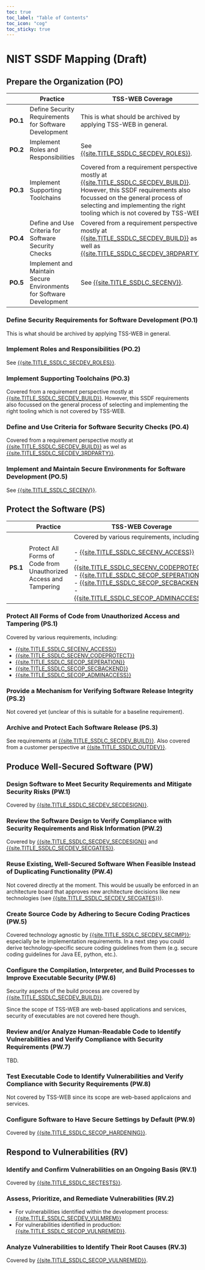 ```yaml
---
toc: true
toc_label: "Table of Contents"
toc_icon: "cog"
toc_sticky: true
---
```


# NIST SSDF Mapping (Draft)

## Prepare the Organization (PO)

|| Practice  | TSS-WEB Coverage |
| ---- | ------------- | ------------- |
| **PO.1** | Define Security Requirements for Software Development | This is what should be archived by applying TSS-WEB in general. |
| **PO.2**| Implement Roles and Responsibilities | See [{{site.TITLE_SSDLC_SECDEV_ROLES}}]({{site.URL_SSDLC_SECDEV_ROLES}}). |
| **PO.3**| Implement Supporting Toolchains| Covered from a requirement perspective mostly at [{{site.TITLE_SSDLC_SECDEV_BUILD}}]({{site.URL_SSDLC_SECDEV_BUILD}}). However, this SSDF requirements also focussed on the general process of selecting and implementing the right tooling which is not covered by TSS-WEB. |
| **PO.4**| Define and Use Criteria for Software Security Checks  | Covered from a requirement perspective mostly at [{{site.TITLE_SSDLC_SECDEV_BUILD}}]({{site.URL_SSDLC_SECDEV_BUILD}}) as well as [{{site.TITLE_SSDLC_SECDEV_3RDPARTY}}]({{site.URL_SSDLC_SECDEV_3RDPARTY}}). |
| **PO.5**| Implement and Maintain Secure Environments for Software Development | See [{{site.TITLE_SSDLC_SECENV}}]({{site.URL_SSDLC_SECENV}}). |

### Define Security Requirements for Software Development (PO.1)

This is what should be archived by applying TSS-WEB in general.

### Implement Roles and Responsibilities (PO.2)

See [{{site.TITLE_SSDLC_SECDEV_ROLES}}]({{site.URL_SSDLC_SECDEV_ROLES}}).

### Implement Supporting Toolchains (PO.3)

Covered from a requirement perspective mostly at [{{site.TITLE_SSDLC_SECDEV_BUILD}}]({{site.URL_SSDLC_SECDEV_BUILD}}). However, this SSDF requirements also focussed on the general process of selecting and implementing the right tooling which is not covered by TSS-WEB.

### Define and Use Criteria for Software Security Checks (PO.4)

Covered from a requirement perspective mostly at [{{site.TITLE_SSDLC_SECDEV_BUILD}}]({{site.URL_SSDLC_SECDEV_BUILD}}) as wel as [{{site.TITLE_SSDLC_SECDEV_3RDPARTY}}]({{site.URL_SSDLC_SECDEV_3RDPARTY}}).

### Implement and Maintain Secure Environments for Software Development (PO.5)

See [{{site.TITLE_SSDLC_SECENV}}]({{site.URL_SSDLC_SECENV}}).

## Protect the Software (PS)

|| Practice  | TSS-WEB Coverage |
| ---- | ------------- | ------------- |
| **PS.1** |Protect All Forms of Code from Unauthorized Access and Tampering | Covered by various requirements, including:<br/><br/>- [{{site.TITLE_SSDLC_SECENV_ACCESS}}]({{site.URL_SSDLC_SECENV_ACCESS}})<br/>- [{{site.TITLE_SSDLC_SECENV_CODEPROTECT}}]({{site.URL_SSDLC_SECENV_CODEPROTECT}})<br/>- [{{site.TITLE_SSDLC_SECOP_SEPERATION}}]({{site.URL_SSDLC_SECOPP_SEPERATION}})<br/>- [{{site.TITLE_SSDLC_SECOP_SECBACKEND}}]({{site.URL_SSDLC_SECOPP_SECBACKEND}})<br/>- [{{site.TITLE_SSDLC_SECOP_ADMINACCESS}}]({{site.URL_SSDLC_SECOPP_ADMINACCESS}}) |


### Protect All Forms of Code from Unauthorized Access and Tampering (PS.1)

Covered by various requirements, including:

* [{{site.TITLE_SSDLC_SECENV_ACCESS}}]({{site.URL_SSDLC_SECENV_ACCESS}})
* [{{site.TITLE_SSDLC_SECENV_CODEPROTECT}}]({{site.URL_SSDLC_SECENV_CODEPROTECT}})
* [{{site.TITLE_SSDLC_SECOP_SEPERATION}}]({{site.URL_SSDLC_SECOPP_SEPERATION}})
* [{{site.TITLE_SSDLC_SECOP_SECBACKEND}}]({{site.URL_SSDLC_SECOPP_SECBACKEND}})
* [{{site.TITLE_SSDLC_SECOP_ADMINACCESS}}]({{site.URL_SSDLC_SECOPP_ADMINACCESS}})

### Provide a Mechanism for Verifying Software Release Integrity (PS.2)

Not covered yet (unclear of this is suitable for a baseline requirement).

### Archive and Protect Each Software Release (PS.3)

See requirements at [{{site.TITLE_SSDLC_SECDEV_BUILD}}]({{site.URL_SSDLC_SECDEV_BUILD}}). Also covered from a customer perspective at [{{site.TITLE_SSDLC_OUTDEV}}]({{site.URL_SSDLC_OUTDEV}}).

## Produce Well-Secured Software (PW)

### Design Software to Meet Security Requirements and Mitigate Security Risks (PW.1)

Covered by [{{site.TITLE_SSDLC_SECDEV_SECDESIGN}}]({{site.URL_SSDLC_SECDEV_SECDESIGN}}).

### Review the Software Design to Verify Compliance with Security Requirements and Risk Information (PW.2)

Covered by [{{site.TITLE_SSDLC_SECDEV_SECDESIGN}}]({{site.URL_SSDLC_SECDEV_SECDESIGN}}) and [{{site.TITLE_SSDLC_SECDEV_SECGATES}}]({{site.URL_SSDLC_SECDEV_SECGATES}}).

### Reuse Existing, Well-Secured Software When Feasible Instead of Duplicating Functionality (PW.4)

Not covered directly at the moment. This would be usually be enforced in an architecture board that approves new architecture decisions like new technologies (see [{{site.TITLE_SSDLC_SECDEV_SECGATES}}]({{site.URL_SSDLC_SECDEV_SECGATES}})).

### Create Source Code by Adhering to Secure Coding Practices (PW.5)

Covered technology agnostic by [{{site.TITLE_SSDLC_SECDEV_SECIMP}}]({{site.URL_SSDLC_SECDEV_SECIMP}}); especially be te implementation requirements. In a next step you could derive technology-specific secure coding guidelines from them (e.g. secure coding guidelines for Java EE, python, etc.).

### Configure the Compilation, Interpreter, and Build Processes to Improve Executable Security (PW.6)

Security aspects of the build process are covered by [{{site.TITLE_SSDLC_SECDEV_BUILD}}]({{site.URL_SSDLC_SECDEV_BUILD}}).

Since the scope of TSS-WEB are web-based applications and services, security of executables are not covered here though.

### Review and/or Analyze Human-Readable Code to Identify Vulnerabilities and Verify Compliance with Security Requirements (PW.7)

TBD.

### Test Executable Code to Identify Vulnerabilities and Verify Compliance with Security Requirements (PW.8)

Not covered by TSS-WEB since its scope are web-based applicaions and services.

### Configure Software to Have Secure Settings by Default (PW.9)

Covered by [{{site.TITLE_SSDLC_SECOP_HARDENING}}]({{site.URL_SSDLC_SECOP_HARDENING}}).

## Respond to Vulnerabilities (RV)

### Identify and Confirm Vulnerabilities on an Ongoing Basis (RV.1)

Covered by [{{site.TITLE_SSDLC_SECTESTS}}]({{site.URL_SSDLC_SECTESTS}}).

### Assess, Prioritize, and Remediate Vulnerabilities (RV.2)

* For vulnerabilities identified within the development process: [{{site.TITLE_SSDLC_SECDEV_VULMREM}}]({{site.URL_SSDLC_SECDEV_VULMREM}})
* For vulnerabilities identified in production: [{{site.TITLE_SSDLC_SECOP_VULNREMED}}]({{site.URL_SSDLC_SECOP_VULNREMED}}).
  
### Analyze Vulnerabilities to Identify Their Root Causes (RV.3)

Covered by [{{site.TITLE_SSDLC_SECOP_VULNREMED}}]({{site.URL_SSDLC_SECOP_VULNREMED}}).
